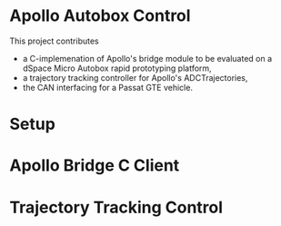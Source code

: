 # Apollo Autobox Control

This project contributes 
- a C-implemenation of Apollo's bridge module to be evaluated on a dSpace Micro Autobox rapid prototyping platform,
- a trajectory tracking controller for Apollo's ADCTrajectories,
- the CAN interfacing for a Passat GTE vehicle.

# Setup

# Apollo Bridge C Client

# Trajectory Tracking Control

